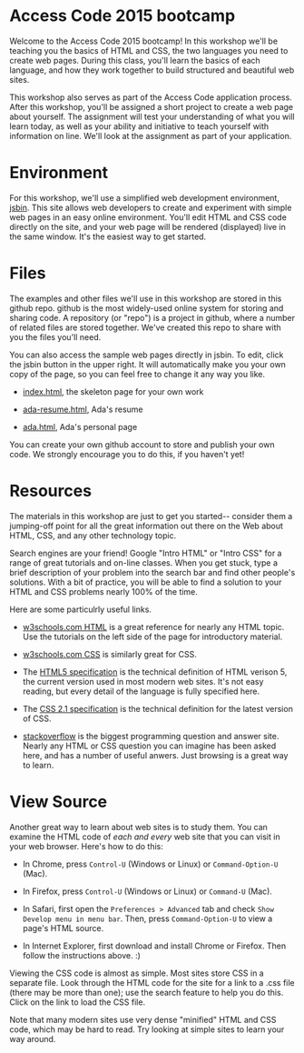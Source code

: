 Access Code 2015 bootcamp
=

Welcome to the Access Code 2015 bootcamp!  In this workshop we'll be teaching
you the basics of HTML and CSS, the two languages you need to create web pages.
During this class, you'll learn the basics of each language, and how they work
together to build structured and beautiful web sites.

This workshop also serves as part of the Access Code application process. 
After this workshop, you'll be assigned a short project to create a web page
about yourself.  The assignment will test your understanding of what you will
learn today, as well as your ability and initiative to teach yourself with
information on line.  We'll look at the assignment as part of your application.

Environment
=

For this workshop, we'll use a simplified web development environment,
[jsbin](http://jsbin.indetermi.net:3000).  This site allows web developers to create and experiment
with simple web pages in an easy online environment.  You'll edit HTML and CSS
code directly on the site, and your web page will be rendered (displayed) live
in the same window.  It's the easiest way to get started.

Files
=

The examples and other files we'll use in this workshop are stored in this
github repo.  github is the most widely-used online system for storing
and sharing code.  A repository (or "repo") is a project in github, where a
number of related files are stored together.  We've created this repo to share
with you the files you'll need.

You can also access the sample web pages directly in jsbin.  To edit, click the
jsbin button in the upper right.  It will automatically make you your own
copy of the page, so you can feel free to change it any way you like.

- [index.html](http://cssdeck.com/labs/zkmlv8qy), the skeleton page for your own work

- [ada-resume.html](http://jsbin.com/fovike), Ada's resume

- [ada.html](http://jsbin.com/cibuwe), Ada's personal page

You can create your own github account to store and publish your own code.
We strongly encourage you to do this, if you haven't yet!

Resources
=

The materials in this workshop are just to get you started-- consider
them a jumping-off point for all the great information out there on the Web
about HTML, CSS, and any other technology topic.  

Search engines are your friend!  Google "Intro HTML" or "Intro CSS" for a range
of great tutorials and on-line classes.  When you get stuck, type a brief
description of your problem into the search bar and find other people's 
solutions.  With a bit of practice, you will be able to find a solution to
your HTML and CSS problems nearly 100% of the time.

Here are some particulrly useful links.

- [w3schools.com HTML](http://www.w3schools.com/html/default.asp) is a great
  reference for nearly any HTML topic.  Use the tutorials on the left side of
  the page for introductory material.

- [w3schools.com CSS](http://www.w3schools.com/css/default.asp) is similarly
  great for CSS.

- The [HTML5 specification](http://www.w3.org/TR/html/) is the technical
  definition of HTML verison 5, the current version used in most modern web
  sites.  It's not easy reading, but every detail of the language is fully
  specified here.

- The [CSS 2.1 specification](http://www.w3.org/TR/CSS21/) is the technical
  definition for the latest version of CSS.

- [stackoverflow](http://stackoverflow.com/) is the biggest programming question
  and answer site.  Nearly any HTML or CSS question you can imagine has been
  asked here, and has a number of useful anwers.  Just browsing is a great way
  to learn.

View Source
=

Another great way to learn about web sites is to study them.  You can examine
the HTML code of _each and every_ web site that you can visit in your web
browser.  Here's how to do this:

- In Chrome, press `Control-U` (Windows or Linux) or `Command-Option-U` (Mac).

- In Firefox, press `Control-U` (Windows or Linux) or `Command-U` (Mac).

- In Safari, first open the `Preferences > Advanced` tab and check `Show Develop
  menu in menu bar`.  Then, press `Command-Option-U` to view a page's HTML source.

- In Internet Explorer, first download and install Chrome or Firefox.  Then
  follow the instructions above.  :)

Viewing the CSS code is almost as simple.  Most sites store CSS in a separate
file.  Look through the HTML code for the site for a link to a .css file (there
may be more than one); use the search feature to help you do this.  Click on the
link to load the CSS file.

Note that many modern sites use very dense "minified" HTML and CSS code, which
may be hard to read.  Try looking at simple sites to learn your way around.
